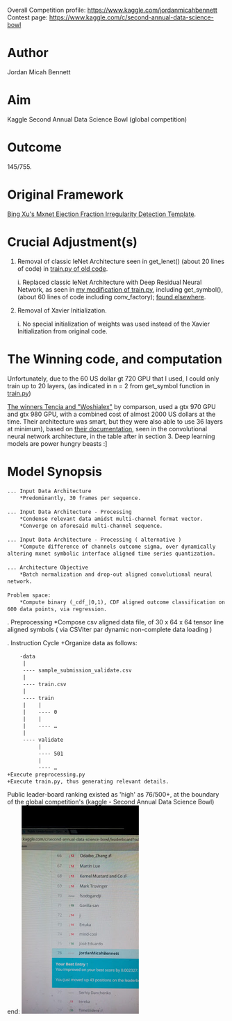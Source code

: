 

Overall Competition profile: https://www.kaggle.com/jordanmicahbennett
Contest page: https://www.kaggle.com/c/second-annual-data-science-bowl

Author
====
Jordan Micah Bennett

Aim
====
Kaggle Second Annual Data Science Bowl (global competition)

Outcome
====
145/755.


Original Framework 
====
[Bing Xu's Mxnet Ejection Fraction Irregularity Detection Template](https://github.com/apache/incubator-mxnet/tree/master/example/kaggle-ndsb2).


Crucial Adjustment(s)
==== 
1. Removal of classic leNet Architecture seen in get_lenet() (about 20 lines of code) in [train.py of old code](https://github.com/apache/incubator-mxnet/tree/master/example/kaggle-ndsb2). 

	i. Replaced classic leNet Architecture with Deep Residual Neural Network, as seen in [my modification of train.py](https://github.com/JordanMicahBennett/EJECTION-FRACTION-IRREGULARITY-DETECTION-MODEL/blob/master/Train.py), including get_symbol(), (about 60 lines of code including conv_factory); [found elsewhere](https://github.com/freesouls/Deep-Residual-Network-For-MXNet).
	
2. Removal of Xavier Initialization.

	i. No special initialization of weights was used instead of the Xavier Initialization from original code.

The Winning code, and computation
====
Unfortunately, due to the 60 US dollar gt 720 GPU that I used, I could only train up to 20 layers, (as indicated in  n = 2 from get_symbol function in [train.py](https://github.com/JordanMicahBennett/EJECTION-FRACTION-IRREGULARITY-DETECTION-MODEL/blob/master/Train.py))

[The winners Tencia and "Woshialex"](https://github.com/woshialex/diagnose-heart) by comparson, used a gtx 970 GPU and gtx 980 GPU, with a combined cost of almost 2000 US dollars at the time. Their architecture was smart, but they were also able to use 36 layers at minimum), based on [their documentation](https://github.com/woshialex/diagnose-heart/blob/master/TenciaWoshialex_model_documentation.pdf), seen in the convolutional neural network architecture, in the table after in section 3. Deep learning models are power hungry beasts :]


Model Synopsis
====
	... Input Data Architecture
		*Predominantly, 30 frames per sequence.

	... Input Data Architecture - Processing
		*Condense relevant data amidst multi-channel format vector.
		*Converge on aforesaid multi-channel sequence.

	... Input Data Architecture - Processing ( alternative )
		*Compute difference of channels outcome sigma, over dynamically altering mxnet symbolic interface aligned time series quantization. 

	... Architecture Objective
		*Batch normalization and drop-out aligned convolutional neural network.

	Problem space:
		*Compute binary (_cdf_|0,1), CDF aligned outcome classification on 600 data points, via regression. 


		
		
		
		
		
		
		
. Preprocessing
	*Compose csv aligned data file, of 30 x 64 x 64 tensor line aligned symbols ( via CSVIter par dynamic non-complete data loading )

	
	
	
	
	
	
	

	

. Instruction Cycle
	+Organize data as follows:
	
		-data
		 |
		 ---- sample_submission_validate.csv
		 |
		 ---- train.csv
		 |
		 ---- train
		 |    |
		 |    ---- 0
		 |    |
		 |    ---- …
		 |
		 ---- validate
			  |
			  ---- 501
			  |
			  ---- …
	+Execute preprocessing.py
	+Execute train.py, thus generating relevant details.







	
	
Public leader-board ranking existed as 'high' as 76/500+, at the boundary of the global competition's (kaggle - Second Annual Data Science Bowl) end:
![Alt text](https://github.com/JordanMicahBennett/EJECTION-FRACTION-IRREGULARITY-DETECTION-MODEL/blob/master/data/images/captures/0.png)
